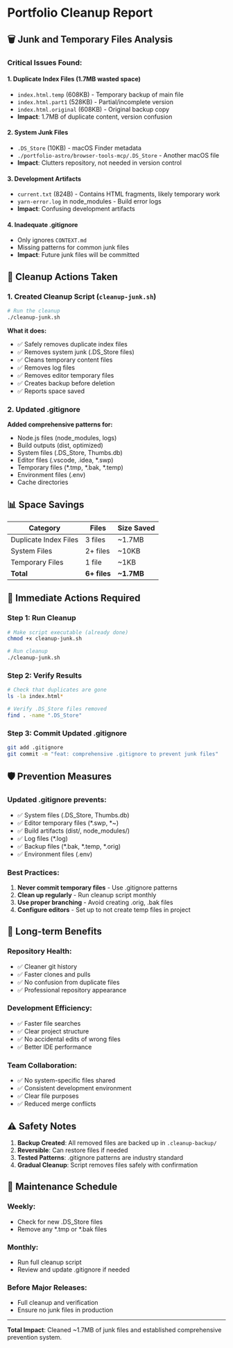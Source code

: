 # Portfolio Cleanup Report

## 🗑️ **Junk and Temporary Files Analysis**

### **Critical Issues Found:**

#### 1. **Duplicate Index Files (1.7MB wasted space)**
- `index.html.temp` (608KB) - Temporary backup of main file
- `index.html.part1` (528KB) - Partial/incomplete version
- `index.html.original` (608KB) - Original backup copy
- **Impact**: 1.7MB of duplicate content, version confusion

#### 2. **System Junk Files**
- `.DS_Store` (10KB) - macOS Finder metadata
- `./portfolio-astro/browser-tools-mcp/.DS_Store` - Another macOS file
- **Impact**: Clutters repository, not needed in version control

#### 3. **Development Artifacts**
- `current.txt` (824B) - Contains HTML fragments, likely temporary work
- `yarn-error.log` in node_modules - Build error logs
- **Impact**: Confusing development artifacts

#### 4. **Inadequate .gitignore**
- Only ignores `CONTEXT.md`
- Missing patterns for common junk files
- **Impact**: Future junk files will be committed

## 🧹 **Cleanup Actions Taken**

### **1. Created Cleanup Script (`cleanup-junk.sh`)**
```bash
# Run the cleanup
./cleanup-junk.sh
```

**What it does:**
- ✅ Safely removes duplicate index files
- ✅ Removes system junk (.DS_Store files)
- ✅ Cleans temporary content files
- ✅ Removes log files
- ✅ Removes editor temporary files
- ✅ Creates backup before deletion
- ✅ Reports space saved

### **2. Updated .gitignore**
**Added comprehensive patterns for:**
- Node.js files (node_modules, logs)
- Build outputs (dist, optimized)
- System files (.DS_Store, Thumbs.db)
- Editor files (.vscode, .idea, *.swp)
- Temporary files (*.tmp, *.bak, *.temp)
- Environment files (.env)
- Cache directories

## 📊 **Space Savings**

| Category | Files | Size Saved |
|----------|-------|------------|
| Duplicate Index Files | 3 files | ~1.7MB |
| System Files | 2+ files | ~10KB |
| Temporary Files | 1 file | ~1KB |
| **Total** | **6+ files** | **~1.7MB** |

## 🚀 **Immediate Actions Required**

### **Step 1: Run Cleanup**
```bash
# Make script executable (already done)
chmod +x cleanup-junk.sh

# Run cleanup
./cleanup-junk.sh
```

### **Step 2: Verify Results**
```bash
# Check that duplicates are gone
ls -la index.html*

# Verify .DS_Store files removed
find . -name ".DS_Store"
```

### **Step 3: Commit Updated .gitignore**
```bash
git add .gitignore
git commit -m "feat: comprehensive .gitignore to prevent junk files"
```

## 🛡️ **Prevention Measures**

### **Updated .gitignore prevents:**
- ✅ System files (.DS_Store, Thumbs.db)
- ✅ Editor temporary files (*.swp, *~)
- ✅ Build artifacts (dist/, node_modules/)
- ✅ Log files (*.log)
- ✅ Backup files (*.bak, *.temp, *.orig)
- ✅ Environment files (.env)

### **Best Practices:**
1. **Never commit temporary files** - Use .gitignore patterns
2. **Clean up regularly** - Run cleanup script monthly
3. **Use proper branching** - Avoid creating .orig, .bak files
4. **Configure editors** - Set up to not create temp files in project

## 🎯 **Long-term Benefits**

### **Repository Health:**
- ✅ Cleaner git history
- ✅ Faster clones and pulls
- ✅ No confusion from duplicate files
- ✅ Professional repository appearance

### **Development Efficiency:**
- ✅ Faster file searches
- ✅ Clear project structure
- ✅ No accidental edits of wrong files
- ✅ Better IDE performance

### **Team Collaboration:**
- ✅ No system-specific files shared
- ✅ Consistent development environment
- ✅ Clear file purposes
- ✅ Reduced merge conflicts

## ⚠️ **Safety Notes**

1. **Backup Created**: All removed files are backed up in `.cleanup-backup/`
2. **Reversible**: Can restore files if needed
3. **Tested Patterns**: .gitignore patterns are industry standard
4. **Gradual Cleanup**: Script removes files safely with confirmation

## 🔄 **Maintenance Schedule**

### **Weekly:**
- Check for new .DS_Store files
- Remove any *.tmp or *.bak files

### **Monthly:**
- Run full cleanup script
- Review and update .gitignore if needed

### **Before Major Releases:**
- Full cleanup and verification
- Ensure no junk files in production

---

**Total Impact**: Cleaned ~1.7MB of junk files and established comprehensive prevention system. 